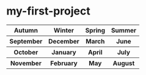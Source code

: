 # my-first-project
<!DOCTYOE HTML>
<html>
  <head>
    <title> My first project </title>
  </head>
<table>
<head>
  <tr>
    <th>Autumn</th>
    <th>Winter</th>
    <th>Spring</th>
    <th>Summer</th>
  </tr>
  <tr>
    <th>September</th>
    <th>December</th>
    <th>March</th>
    <th>June</th>
  </tr>
  <tr>
    <th>October</th>
    <th>January</th>
    <th>April</th>
    <th>July</th>
  </tr>
  <tr>
    <th>November</th>
    <th>February</th>
    <th>May</th>
    <th>August</th>
    <limk>
  </tr>
  </head>
  </table>
  </html>
  
